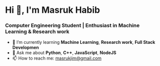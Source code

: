 # Hi 👋, I'm Masruk Habib

### Computer Engineering Student | Enthusiast in Machine Learning & Research work

- 🌱 I’m currently learning **Machine Learning**, **Research work**, **Full Stack Developmen**
- 💬 Ask me about **Python**, **C++**, **JavaScript**, **NodeJS**
- 📫 How to reach me: masrukjim@gmail.com

